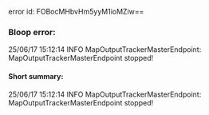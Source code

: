 error id: FOBocMHbvHm5yyM1ioMZiw==
### Bloop error:

25/06/17 15:12:14 INFO MapOutputTrackerMasterEndpoint: MapOutputTrackerMasterEndpoint stopped!
#### Short summary: 

25/06/17 15:12:14 INFO MapOutputTrackerMasterEndpoint: MapOutputTrackerMasterEndpoint stopped!